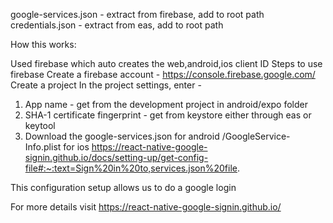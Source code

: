google-services.json - extract from firebase, add to root path
credentials.json - extract from eas, add to root path

How this works:

Used firebase which auto creates the web,android,ios client ID
Steps to use firebase
Create a firebase account - https://console.firebase.google.com/
Create a project
In the project settings, enter - 
1. App name - get from the development project in android/expo folder
2. SHA-1 certificate fingerprint - get from keystore either through eas or keytool
3. Download the google-services.json for android /GoogleService-Info.plist for ios
https://react-native-google-signin.github.io/docs/setting-up/get-config-file#:~:text=Sign%20in%20to,services.json%20file.

This configuration setup allows us to do a google login

For more details visit https://react-native-google-signin.github.io/